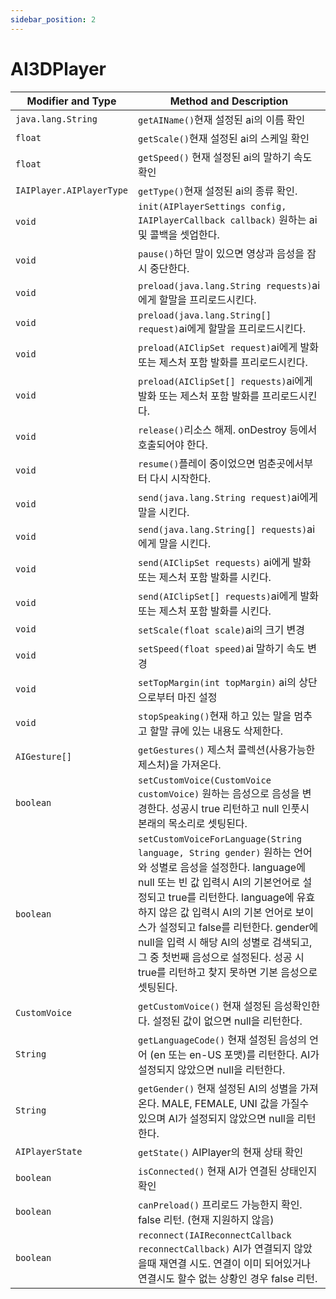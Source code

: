 ```yaml
---
sidebar_position: 2
---
```


# AI3DPlayer

| Modifier and Type        | Method and Description                                       |
| ------------------------ | ------------------------------------------------------------ |
| `java.lang.String`       | `getAIName()`현재 설정된 ai의 이름 확인   |
| `float`                  | `getScale()`현재 설정된 ai의 스케일 확인  |
| `float`                  | `getSpeed()` 현재 설정된 ai의 말하기 속도 확인   |
| `IAIPlayer.AIPlayerType` | `getType()`현재 설정된 ai의 종류 확인.  |
| `void`                   | `init(AIPlayerSettings config, IAIPlayerCallback callback)` 원하는 ai 및 콜백을 셋업한다.    |
| `void`                   | `pause()`하던 말이 있으면 영상과 음성을 잠시 중단한다.  |
| `void`                   | `preload(java.lang.String requests)`ai에게 할말을 프리로드시킨다.  |
| `void`                   | `preload(java.lang.String[] request)`ai에게 할말을 프리로드시킨다.  |
| `void`                   | `preload(AIClipSet request)`ai에게 발화 또는 제스처 포함 발화를 프리로드시킨다.  |
| `void`                   | `preload(AIClipSet[] requests)`ai에게 발화 또는 제스처 포함 발화를 프리로드시킨다. |
| `void`                   | `release()`리소스 해제. onDestroy 등에서 호출되어야 한다.  |
| `void`                   | `resume()`플레이 중이었으면 멈춘곳에서부터 다시 시작한다.  |
| `void`                   | `send(java.lang.String request)`ai에게 말을 시킨다. |
| `void`                   | `send(java.lang.String[] requests)`ai에게 말을 시킨다.  |
| `void`                   | `send(AIClipSet requests)` ai에게 발화 또는 제스처 포함 발화를 시킨다. |
| `void`                   | `send(AIClipSet[] requests)`ai에게 발화 또는 제스처 포함 발화를 시킨다.  |
| `void`                   | `setScale(float scale)`ai의 크기 변경                                         |
| `void`                   | `setSpeed(float speed)`ai 말하기 속도 변경                                     |
| `void`                   | `setTopMargin(int topMargin)` ai의 상단으로부터 마진 설정 |
| `void`                   | `stopSpeaking()`현재 하고 있는 말을 멈추고 할말 큐에 있는 내용도 삭제한다.  |
| `AIGesture[]`            | `getGestures()` 제스처 콜렉션(사용가능한 제스처)을 가져온다.  |
| `boolean`                | `setCustomVoice(CustomVoice customVoice)` 원하는 음성으로 음성을 변경한다. 성공시 true 리턴하고 null 인풋시 본래의 목소리로 셋팅된다.  |
| `boolean`                | `setCustomVoiceForLanguage(String language, String gender)` 원하는 언어와 성별로 음성을 설정한다. language에 null 또는 빈 값 입력시 AI의 기본언어로 설정되고 true를 리턴한다. language에 유효하지 않은 값 입력시 AI의 기본 언어로 보이스가 설정되고 false를 리턴한다. gender에 null을 입력 시 해당 AI의 성별로 검색되고, 그 중 첫번째 음성으로 설정된다. 성공 시 true를 리턴하고 찾지 못하면 기본 음성으로 셋팅된다.  |
| `CustomVoice`            | `getCustomVoice()` 현재 설정된 음성확인한다. 설정된 값이 없으면 null을 리턴한다.  |
| `String`                 | `getLanguageCode()` 현재 설정된 음성의 언어 (en 또는 en-US 포맷)를 리턴한다. AI가 설정되지 않았으면 null을 리턴한다.    |
| `String`                 | `getGender()` 현재 설정된 AI의 성별을 가져온다. MALE, FEMALE, UNI 값을 가질수 있으며 AI가 설정되지 않았으면 null을 리턴한다.   |
| `AIPlayerState`                 | `getState()` AIPlayer의 현재 상태 확인  |
| `boolean`                 | `isConnected()` 현재 AI가 연결된 상태인지 확인  |
| `boolean`                 | `canPreload()` 프리로드 가능한지 확인. false 리턴. (현재 지원하지 않음)  |
| `boolean`                 | `reconnect(IAIReconnectCallback reconnectCallback)` AI가 연결되지 않았을때 재연결 시도. 연결이 이미 되어있거나 연결시도 할수 없는 상황인 경우 false 리턴.|
